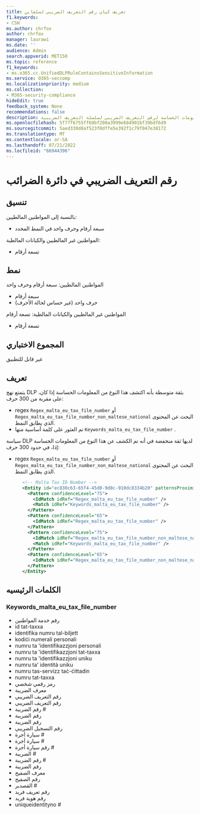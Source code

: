 ```yaml
---
title: تعريف كيان رقم التعريف الضريبي لسلفاين
f1.keywords:
- CSH
ms.author: chrfox
author: chrfox
manager: laurawi
ms.date: ''
audience: Admin
search.appverid: MET150
ms.topic: reference
f1_keywords:
- ms.o365.cc.UnifiedDLPRuleContainsSensitiveInformation
ms.service: O365-seccomp
ms.localizationpriority: medium
ms.collection:
- M365-security-compliance
hideEdit: true
feedback_system: None
recommendations: false
description: تعريف كيان نوع المعلومات الحساسة لرقم التعريف الضريبي لسلسلة التعريف الضريبية.
ms.openlocfilehash: 5f77f6755ff69bf200a3999e684901bf39bdf6d9
ms.sourcegitcommit: 5aed330d8af523f0dffe5e392f1c79f047e38172
ms.translationtype: MT
ms.contentlocale: ar-SA
ms.lasthandoff: 07/21/2022
ms.locfileid: "66944396"
---
```

# <a name="malta-tax-identification-number"></a>رقم التعريف الضريبي في دائرة الضرائب

## <a name="format"></a>تنسيق

بالنسبة إلى المواطنين المالطيين:

- سبعة أرقام وحرف واحد في النمط المحدد

المواطنين غير المالطيين والكيانات المالطية:

- تسعة أرقام

## <a name="pattern"></a>نمط

المواطنين المالطيين: سبعة أرقام وحرف واحد

- سبعة أرقام
- حرف واحد (غير حساس لحالة الأحرف)

المواطنين غير المالطيين والكيانات المالطية: تسعة أرقام

- تسعة أرقام

## <a name="checksum"></a>المجموع الاختباري

غير قابل للتطبيق

## <a name="definition"></a>تعريف

يتمتع نهج DLP بثقة متوسطة بأنه اكتشف هذا النوع من المعلومات الحساسة إذا كان، على مقربة من 300 حرف:

- regex `Regex_malta_eu_tax_file_number`  أو `Regex_malta_eu_tax_file_number_non_maltese_national` البحث عن المحتوى الذي يطابق النمط.
- تم العثور على كلمة أساسية منها `Keywords_malta_eu_tax_file_number` .

سياسة DLP لديها ثقة منخفضة في أنه تم الكشف عن هذا النوع من المعلومات الحساسة إذا، في حدود 300 حرف:

- regex `Regex_malta_eu_tax_file_number` أو `Regex_malta_eu_tax_file_number_non_maltese_national` البحث عن المحتوى الذي يطابق النمط.

```xml
      <!-- Malta Tax ID Number -->
      <Entity id="ec830c63-65f4-45d0-9d8c-910dc8334b20" patternsProximity="300" recommendedConfidence="75">
        <Pattern confidenceLevel="75">
          <IdMatch idRef="Regex_malta_eu_tax_file_number" />
          <Match idRef="Keywords_malta_eu_tax_file_number" />
        </Pattern>
        <Pattern confidenceLevel="65">
          <IdMatch idRef="Regex_malta_eu_tax_file_number" />
        </Pattern>
        <Pattern confidenceLevel="75">
          <IdMatch idRef="Regex_malta_eu_tax_file_number_non_maltese_national" />
          <Match idRef="Keywords_malta_eu_tax_file_number" />
        </Pattern>
        <Pattern confidenceLevel="65">
          <IdMatch idRef="Regex_malta_eu_tax_file_number_non_maltese_national" />
        </Pattern>
      </Entity>
```

## <a name="keywords"></a>الكلمات الرئيسيه

### <a name="keywords_malta_eu_tax_file_number"></a>Keywords_malta_eu_tax_file_number

- رقم خدمة المواطنين
- id tat-taxxa
- identifika numru tal-biljett
- kodiċi numerali personali
- numru ta 'identifikazzjoni personali
- numru ta 'identifikazzjoni tat-taxxa
- numru ta 'identifikazzjoni uniku
- numru ta' identità uniku
- numru tas-servizz taċ-ċittadin
- numru tat-taxxa
- رمز رقمي شخصي
- معرف الضريبة
- رقم التعريف الضريبي
- رقم التعريف الضريبي
- رقم الضريبة #
- رقم الضريبة
- رقم الضريبة
- رقم التسجيل الضريبي
- سيارة أجرة #
- سيارة أجرة #
- رقم سيارة أجرة #
- الضريبة #
- رقم الضريبة #
- رقم الضريبة
- معرف الصفيح
- رقم الصفيح
- القصدير #
- رقم تعريف فريد
- رقم هوية فريد
- uniqueidentityno #